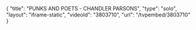 {
    "title": "PUNKS AND POETS - CHANDLER PARSONS",
    "type": "solo",
    "layout": "iframe-static",
    "videoId": "3803710",
    "url": "\/tvpembed\/3803710"
}